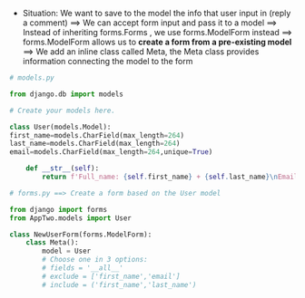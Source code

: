 - Situation: We want to save to the model the info that user input in (reply a comment)
  ==> We can accept form input and pass it to a model
  ==> Instead of inheriting forms.Forms , we use forms.ModelForm instead
  ==> forms.ModelForm allows us to **create a form from a pre-existing model**
  ==> We add an inline class called Meta, the Meta class provides information connecting the model to the form

```python
# models.py

from django.db import models

# Create your models here.

class User(models.Model):
first_name=models.CharField(max_length=264)
last_name=models.CharField(max_length=264)
email=models.CharField(max_length=264,unique=True)

    def __str__(self):
        return f'Full_name: {self.first_name} + {self.last_name}\nEmail: {self.email}'

# forms.py ==> Create a form based on the User model

from django import forms
from AppTwo.models import User

class NewUserForm(forms.ModelForm):
    class Meta():
        model = User
        # Choose one in 3 options:
        # fields = '__all__'
        # exclude = ['first_name','email']
        # include = ('first_name','last_name')
```
